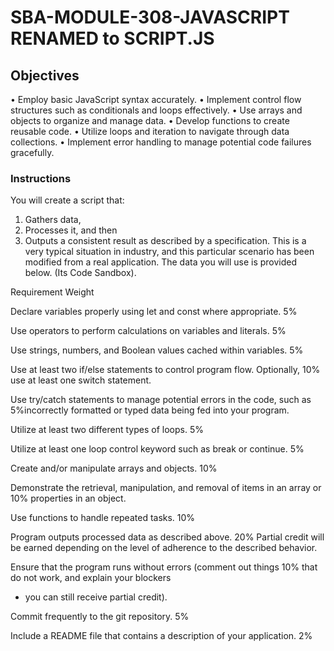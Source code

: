 # SBA-MODULE-308-JAVASCRIPT RENAMED to SCRIPT.JS
## Objectives
• Employ basic JavaScript syntax accurately.
• Implement control flow structures such as conditionals and loops effectively.
• Use arrays and objects to organize and manage data.
• Develop functions to create reusable code.
• Utilize loops and iteration to navigate through data collections.
• Implement error handling to manage potential code failures gracefully.


### Instructions
You will create a script that:
1. Gathers data, 
2. Processes it, and then 
3. Outputs a consistent result as described by a specification. 
This is a very typical situation in industry, and this particular scenario has been modified from a real application. The data you will use is provided below. (Its Code Sandbox).



Requirement  						                        	Weight 

Declare variables properly using let and const where appropriate. 5%

Use operators to perform calculations on variables and literals.  5%

Use strings, numbers, and Boolean values cached within variables. 5%

Use at least two if/else statements to control program flow. Optionally,                                                        10%
use at least one switch statement.

Use try/catch statements to manage potential errors in the code, such as  5%incorrectly formatted or typed data being fed into your program.


Utilize at least two different types of loops. 5%


Utilize at least one loop control keyword such as break or continue. 5%


Create and/or manipulate arrays and objects.				    10%


Demonstrate the retrieval, manipulation, and removal of items in an array or 10%
 properties in an object.


Use functions to handle repeated tasks.					10%


Program outputs processed data as described above. 			20%
Partial credit will be earned depending on the level of adherence 
to the described behavior.

Ensure that the program runs without errors (comment out things 	10%
that do not work, and explain your blockers 
- you can still receive partial credit).


Commit frequently to the git repository.				5%

Include a README file that contains a description of your application.	 2%



